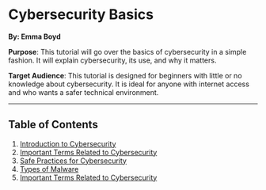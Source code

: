 # Cybersecurity Basics
**By: Emma Boyd**

**Purpose**: This tutorial will go over the basics of cybersecurity in a simple fashion. It will explain cybersecurity, its use, and why it matters.

**Target Audience**: This tutorial is designed for beginners with little or no knowledge about cybersecurity. It is ideal for anyone with internet access and who wants a safer technical environment.

---
## Table of Contents
1. [Introduction to Cybersecurity](introduction.md)
2. [Important Terms Related to Cybersecurity](terms.md)
3. [Safe Practices for Cybersecurity](practice.md)
4. [Types of Malware](malware.md)
5. [Important Terms Related to Cybersecurity](terms.md)
   
